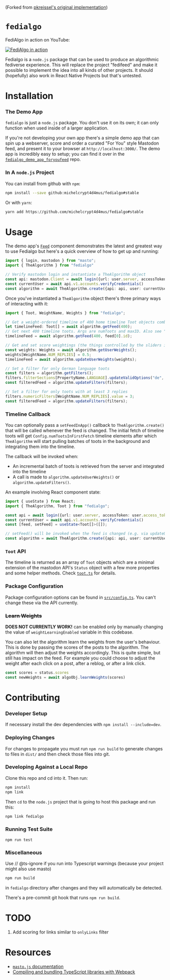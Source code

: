 <!-- [![Fedialgo Build and Test](https://github.com/pkreissel/fedialgo/actions/workflows/CI.yaml/badge.svg)](https://github.com/pkreissel/fedialgo/actions/workflows/CI.yaml) -->

(Forked from [pkreissel's original implementation](https://github.com/pkreissel/fedialgo))

# `fedialgo`
FediAlgo in action on YouTube:

[![FediAlgo in action](https://img.youtube.com/vi/_0TaYxU1Tpk/0.jpg)](https://www.youtube.com/watch?v=_0TaYxU1Tpk)

Fedialgo is a `node.js` package that can be used to produce an algorithmic fediverse experience. This will replace the project "fedifeed" and make it possible to implement the idea into all kinds of other projects. It should (hopefully) also work in React Native Projects but that's untested.


# Installation
### The Demo App
`fedialgo` is just a `node.js` package. You don't use it on its own; it can only function when used inside of a larger application.

If you're not developing your own app there's a simple demo app that can spin up a webserver, score and order a curated "For You" style Mastodon feed, and present it to your browser at `http://localhost:3000/`. The demo app is incredibly easy to setup; you can find it over in the [`fedialgo_demo_app_foryoufeed`](https://github.com/michelcrypt4d4mus/fedialgo_demo_app_foryoufeed) repo.

### In A `node.js` Project
You can install from github with `npm`:

```bash
npm install --save github:michelcrypt4d4mus/fedialgo#stable
```

Or with `yarn`:

```bash
yarn add https://github.com/michelcrypt4d4mus/fedialgo#stable
```

# Usage
The demo app's [`Feed`](https://github.com/michelcrypt4d4mus/fedialgo_demo_app_foryoufeed/blob/master/src/pages/Feed.tsx) component demonstrates the latest and greatest way to use Fedialgo but here's a quick overview of how to get up and running:

```typescript
import { login, mastodon } from "masto";
import { TheAlgorithm } from "fedialgo"

// Verify mastodon login and instantiate a TheAlgorithm object
const api: mastodon.Client = await login({url: user.server, accessToken: user.access_token});
const currentUser = await api.v1.accounts.verifyCredentials()
const algorithm = await TheAlgorithm.create({api: api, user: currentUser})
```

Once you've instantiated a `TheAlgorithm` object there's three primary ways of interacting with it:

```typescript
import { Toot, WeightName, Weights } from "fedialgo";

// Get a weight-ordered timeline of 400 home timeline Toot objects combined with trending toots
let timelineFeed: Toot[] = await algorithm.getFeed(400);
// Get next 400 timeline toots. Args are numToots and maxID. Also see "Callbacks" section below
timelineFeed = await algorithm.getFeed(400, feed[0].id);

// Get and set score weightings (the things controlled by the sliders in the demo app)
const weights: Weights = await algorithm.getUserWeights();
weights[WeightName.NUM_REPLIES] = 0.5;
timelineFeed = await algorithm.updateUserWeights(weights);

// Set a filter for only German language toots
const filters = algorithm.getFilters();
filters.filterSections[PropertyName.LANGUAGE].updateValidOptions("de", true);
const filteredFeed = algorithm.updateFilters(filters);

// Set a filter for only toots with at least 3 replies
filters.numericFilters[WeightName.NUM_REPLIES].value = 3;
const filteredFeed = algorithm.updateFilters(filters);
```

### Timeline Callback
You can optionally pass a `setFeedInApp()` callback to `TheAlgorithm.create()` that will be called whenever the feed is changed. The initial fetch of timeline toots will get `Config.numTootsInFirstFetch` timeline elements after which `TheAlgorithm` will start pulling batches of toots in the background and integrating them into the timeline.

The callback will be invoked when:

* An incremental batch of toots is retrieved from the server and integrated into the timeline
* A call is made to `algorithm.updateUserWeights()` or `algorithm.updateFilters()`.

An example involving React component state:

```typescript
import { useState } from React;
import { TheAlgorithm, Toot } from "fedialgo";

const api = await login({url: user.server, accessToken: user.access_token});
const currentUser = await api.v1.accounts.verifyCredentials()
const [feed, setFeed] = useState<Toot[]>([]);

// setFeed() will be invoked when the feed is changed (e.g. via updateUserWeights() or updateFilters())
const algorithm = await TheAlgorithm.create({api: api, user: currentUser, setFeedInApp: setFeed})
```

### `Toot` API
The timeline is returned as an array of `Toot` objects which are a minimal extension of the mastodon API's `Status` object with a few more properties and some helper methods. Check [`toot.ts`](./src/api/objects/toot.ts) for details.

### Package Configuration
Package configuration options can be found in [`src/config.ts`](src/config.ts). You can't change these via the API currently.

### ~~Learn Weights~~
**DOES NOT CURRENTLY WORK!** can be enabled only by manually changing the value of `weightLearningEnabled` variable in this codebase.

You can also let the algorithm learn the weights from the user's behaviour. This is done by passing the scores of the posts to the algorithm. The algorithm will then adjust the weights accordingly. This is quite simple, but still has impact on the feed. For example you could choose to adjust the weight after each click on a post, after a reblog, or after a link click.

```typescript
const scores = status.scores
const newWeights = await algoObj.learnWeights(scores)
```


# Contributing
### Developer Setup
If necessary install the dev dependencies with `npm install --include=dev`.

### Deploying Changes
For changes to propagate you must run `npm run build` to generate changes to files in `dist/` and then check those files into git.

### Developing Against a Local Repo
Clone this repo and cd into it. Then run:

```bash
npm install
npm link
```

Then `cd` to the `node.js` project that is going to host this package and run this:
```bash
npm link fedialgo
```

### Running Test Suite
`npm run test`

### Miscellaneous
Use // @ts-ignore if you run into Typescript warnings (because your project might also use masto)

```bash
npm run build
```
in `fedialgo` directory after changes and they will automatically be detected.

There's a pre-commit git hook that runs `npm run build`.


# TODO
1. Add scoring for links similar to `onlyLinks` filter


# Resources
* [`masto.js` documentation](https://neet.github.io/masto.js)
* [Compiling and bundling TypeScript libraries with Webpack](https://marcobotto.com/blog/compiling-and-bundling-typescript-libraries-with-webpack/)
